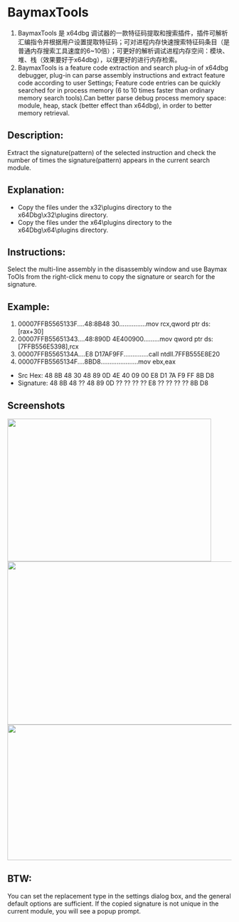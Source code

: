 # BaymaxTools
1. BaymaxTools 是 x64dbg 调试器的一款特征码提取和搜索插件，插件可解析汇编指令并根据用户设置提取特征码；可对进程内存快速搜索特征码条目（是普通内存搜索工具速度的6~10倍）；可更好的解析调试进程内存空间：模块、堆、栈（效果要好于x64dbg），以便更好的进行内存检索。
2. BaymaxTools is a feature code extraction and search plug-in of x64dbg debugger, plug-in can parse assembly instructions and extract feature code according to user Settings; Feature code entries can be quickly searched for in process memory (6 to 10 times faster than ordinary memory search tools).Can better parse debug process memory space: module, heap, stack (better effect than x64dbg), in order to better memory retrieval.

## Description:

Extract the signature(pattern) of the selected instruction and check the number of times the signature(pattern) appears in the current search module.

## Explanation:

+ Copy the files under the x32\plugins directory to the x64Dbg\x32\plugins directory.
+ Copy the files under the x64\plugins directory to the x64Dbg\x64\plugins directory.

## Instructions:

Select the multi-line assembly in the disassembly window and use Baymax ToOls from the right-click menu to copy the signature or search for the signature.

## Example:

1. 00007FFB5565133F....48:8B48 30...............mov rcx,qword ptr ds:[rax+30]
2. 00007FFB55651343....48:890D 4E400900.........mov qword ptr ds:[7FFB556E5398],rcx
3. 00007FFB5565134A....E8 D17AF9FF..............call ntdll.7FFB555E8E20
4. 00007FFB5565134F....8BD8.....................mov ebx,eax

+ Src Hex: 48 8B 48 30 48 89 0D 4E 40 09 00 E8 D1 7A F9 FF 8B D8
+ Signature: 48 8B 48 ?? 48 89 0D ?? ?? ?? ?? E8 ?? ?? ?? ?? 8B D8 

## Screenshots

<img width="458" height="321" src="https://github.com/sicaril/BaymaxTools/blob/master/pic/about.png"/>
<img width="539" height="367" src="https://github.com/sicaril/BaymaxTools/blob/master/pic/search.png"/>
<img width="530" height="305" src="https://github.com/sicaril/BaymaxTools/blob/master/pic/mem_private.png"/>

## BTW:

You can set the replacement type in the settings dialog box, and the general default options are sufficient.
If the copied signature is not unique in the current module, you will see a popup prompt.




